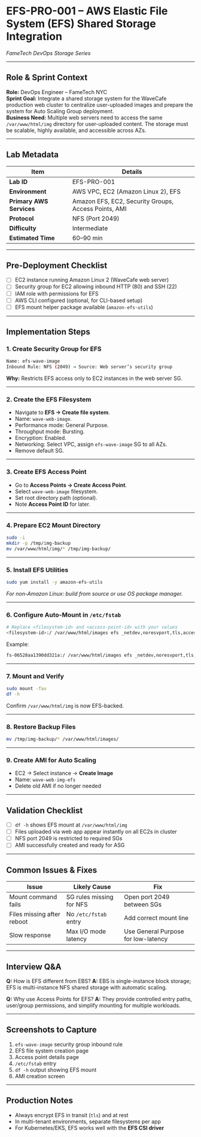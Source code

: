 # EFS-PRO-001 – AWS Elastic File System (EFS) Shared Storage Integration

_FameTech DevOps Storage Series_

---

## Role & Sprint Context

**Role:** DevOps Engineer – FameTech NYC  
**Sprint Goal:** Integrate a shared storage system for the WaveCafe production web cluster to centralize user-uploaded images and prepare the system for Auto Scaling Group deployment.  
**Business Need:** Multiple web servers need to access the same `/var/www/html/img` directory for user-uploaded content. The storage must be scalable, highly available, and accessible across AZs.

---

## Lab Metadata

| Item                     | Details                                              |
| ------------------------ | ---------------------------------------------------- |
| **Lab ID**               | EFS-PRO-001                                          |
| **Environment**          | AWS VPC, EC2 (Amazon Linux 2), EFS                   |
| **Primary AWS Services** | Amazon EFS, EC2, Security Groups, Access Points, AMI |
| **Protocol**             | NFS (Port 2049)                                      |
| **Difficulty**           | Intermediate                                         |
| **Estimated Time**       | 60–90 min                                            |

---

## Pre-Deployment Checklist

- [ ] EC2 instance running Amazon Linux 2 (WaveCafe web server)
- [ ] Security group for EC2 allowing inbound HTTP (80) and SSH (22)
- [ ] IAM role with permissions for EFS
- [ ] AWS CLI configured (optional, for CLI-based setup)
- [ ] EFS mount helper package available (`amazon-efs-utils`)

---

## Implementation Steps

### 1. Create Security Group for EFS

```bash
Name: efs-wave-image
Inbound Rule: NFS (2049) → Source: Web server’s security group
```

**Why:** Restricts EFS access only to EC2 instances in the web server SG.

---

### 2. Create the EFS Filesystem

- Navigate to **EFS → Create file system**.
- Name: `wave-web-image`.
- Performance mode: General Purpose.
- Throughput mode: Bursting.
- Encryption: Enabled.
- Networking: Select VPC, assign `efs-wave-image` SG to all AZs.
- Remove default SG.

---

### 3. Create EFS Access Point

- Go to **Access Points → Create Access Point**.
- Select `wave-web-image` filesystem.
- Set root directory path (optional).
- Note **Access Point ID** for later.

---

### 4. Prepare EC2 Mount Directory

```bash
sudo -i
mkdir -p /tmp/img-backup
mv /var/www/html/img/* /tmp/img-backup/
```

---

### 5. Install EFS Utilities

```bash
sudo yum install -y amazon-efs-utils
```

_For non-Amazon Linux: build from source or use OS package manager._

---

### 6. Configure Auto-Mount in `/etc/fstab`

```bash
# Replace <filesystem-id> and <access-point-id> with your values
<filesystem-id>:/ /var/www/html/images efs _netdev,noresvport,tls,accesspoint=<access-point-id> 0 0
```

Example:

```bash
fs-06528aa1390dd321a:/ /var/www/html/images efs _netdev,noresvport,tls,accesspoint=fsap-0352ada536721d327 0 0
```

---

### 7. Mount and Verify

```bash
sudo mount -fav
df -h
```

Confirm `/var/www/html/img` is now EFS-backed.

---

### 8. Restore Backup Files

```bash
mv /tmp/img-backup/* /var/www/html/images/
```

---

### 9. Create AMI for Auto Scaling

- EC2 → Select instance → **Create Image**
- Name: `wave-web-img-efs`
- Delete old AMI if no longer needed

---

## Validation Checklist

- [ ] `df -h` shows EFS mount at `/var/www/html/img`
- [ ] Files uploaded via web app appear instantly on all EC2s in cluster
- [ ] NFS port 2049 is restricted to required SGs
- [ ] AMI successfully created and ready for ASG

---

## Common Issues & Fixes

| Issue                      | Likely Cause             | Fix                                 |
| -------------------------- | ------------------------ | ----------------------------------- |
| Mount command fails        | SG rules missing for NFS | Open port 2049 between SGs          |
| Files missing after reboot | No `/etc/fstab` entry    | Add correct mount line              |
| Slow response              | Max I/O mode latency     | Use General Purpose for low-latency |

---

## Interview Q\&A

**Q:** How is EFS different from EBS?
**A:** EBS is single-instance block storage; EFS is multi-instance NFS shared storage with automatic scaling.

**Q:** Why use Access Points for EFS?
**A:** They provide controlled entry paths, user/group permissions, and simplify mounting for multiple workloads.

---

## Screenshots to Capture

1. `efs-wave-image` security group inbound rule
2. EFS file system creation page
3. Access point details page
4. `/etc/fstab` entry
5. `df -h` output showing EFS mount
6. AMI creation screen

---

## Production Notes

- Always encrypt EFS in transit (`tls`) and at rest
- In multi-tenant environments, separate filesystems per app
- For Kubernetes/EKS, EFS works well with the **EFS CSI driver**
